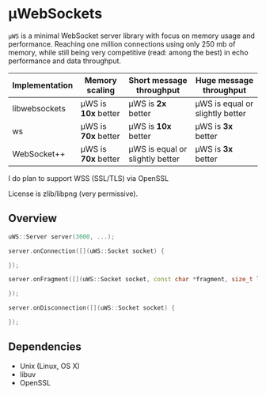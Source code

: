 # µWebSockets
`µWS` is a minimal WebSocket server library with focus on memory usage and performance. Reaching one million connections using only 250 mb of memory, while still being very competitive (read: among the best) in echo performance and data throughput.

Implementation | Memory scaling | Short message throughput | Huge message throughput
--- | --- | --- | ---
libwebsockets | µWS is **10x** better | µWS is **2x** better | µWS is equal or slightly better
ws | µWS is **70x** better | µWS is **10x** better | µWS is **3x** better
WebSocket++ | µWS is **70x** better | µWS is equal or slightly better | µWS is **3x** better

I do plan to support WSS (SSL/TLS) via OpenSSL

License is zlib/libpng (very permissive).

## Overview
```c++
uWS::Server server(3000, ...);

server.onConnection([](uWS::Socket socket) {

});

server.onFragment([](uWS::Socket socket, const char *fragment, size_t length, size_t remainingBytes) {

});

server.onDisconnection([](uWS::Socket socket) {

});
```

## Dependencies
* Unix (Linux, OS X)
* libuv
* OpenSSL
